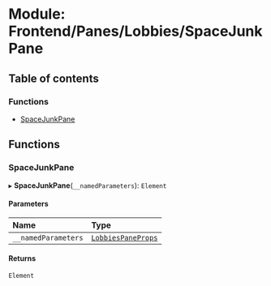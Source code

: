 # Module: Frontend/Panes/Lobbies/SpaceJunkPane

## Table of contents

### Functions

- [SpaceJunkPane](Frontend_Panes_Lobbies_SpaceJunkPane.md#spacejunkpane)

## Functions

### SpaceJunkPane

▸ **SpaceJunkPane**(`__namedParameters`): `Element`

#### Parameters

| Name                | Type                                                                                        |
| :------------------ | :------------------------------------------------------------------------------------------ |
| `__namedParameters` | [`LobbiesPaneProps`](../interfaces/Frontend_Panes_Lobbies_LobbiesUtils.LobbiesPaneProps.md) |

#### Returns

`Element`
